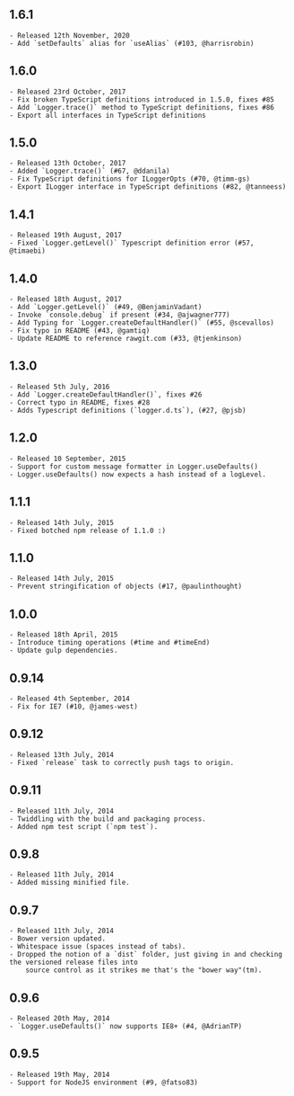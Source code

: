 ## 1.6.1

    - Released 12th November, 2020
    - Add `setDefaults` alias for `useAlias` (#103, @harrisrobin)

## 1.6.0

    - Released 23rd October, 2017
    - Fix broken TypeScript definitions introduced in 1.5.0, fixes #85
    - Add `Logger.trace()` method to TypeScript definitions, fixes #86
    - Export all interfaces in TypeScript definitions

## 1.5.0

    - Released 13th October, 2017
    - Added `Logger.trace()` (#67, @ddanila)
    - Fix TypeScript definitions for ILoggerOpts (#70, @timm-gs)
    - Export ILogger interface in TypeScript definitions (#82, @tanneess)

## 1.4.1

    - Released 19th August, 2017
    - Fixed `Logger.getLevel()` Typescript definition error (#57, @timaebi)

## 1.4.0

    - Released 18th August, 2017
    - Add `Logger.getLevel()` (#49, @BenjaminVadant)
    - Invoke `console.debug` if present (#34, @ajwagner777)
    - Add Typing for `Logger.createDefaultHandler()` (#55, @scevallos)
    - Fix typo in README (#43, @gamtiq)
    - Update README to reference rawgit.com (#33, @tjenkinson)

## 1.3.0

    - Released 5th July, 2016
    - Add `Logger.createDefaultHandler()`, fixes #26
    - Correct typo in README, fixes #28
    - Adds Typescript definitions (`logger.d.ts`), (#27, @pjsb)

## 1.2.0

    - Released 10 September, 2015
    - Support for custom message formatter in Logger.useDefaults()
    - Logger.useDefaults() now expects a hash instead of a logLevel.

## 1.1.1

    - Released 14th July, 2015
    - Fixed botched npm release of 1.1.0 :)

## 1.1.0

    - Released 14th July, 2015
    - Prevent stringification of objects (#17, @paulinthought)

## 1.0.0

    - Released 18th April, 2015
    - Introduce timing operations (#time and #timeEnd)
    - Update gulp dependencies.

## 0.9.14

    - Released 4th September, 2014
    - Fix for IE7 (#10, @james-west)

## 0.9.12

    - Released 13th July, 2014
    - Fixed `release` task to correctly push tags to origin.

## 0.9.11

    - Released 11th July, 2014
    - Twiddling with the build and packaging process.
    - Added npm test script (`npm test`).

## 0.9.8

    - Released 11th July, 2014
    - Added missing minified file.

## 0.9.7

    - Released 11th July, 2014
    - Bower version updated.
    - Whitespace issue (spaces instead of tabs).
    - Dropped the notion of a `dist` folder, just giving in and checking the versioned release files into
    	source control as it strikes me that's the "bower way"(tm).

## 0.9.6

    - Released 20th May, 2014
    - `Logger.useDefaults()` now supports IE8+ (#4, @AdrianTP)

## 0.9.5

    - Released 19th May, 2014
    - Support for NodeJS environment (#9, @fatso83)
